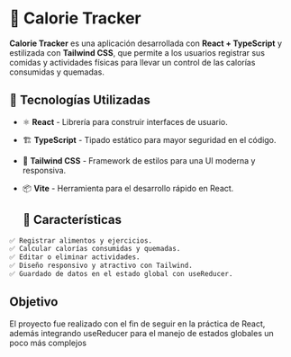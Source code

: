 # 🥗 Calorie Tracker

**Calorie Tracker** es una aplicación desarrollada con **React + TypeScript** y estilizada con **Tailwind CSS**, que permite a los usuarios registrar sus comidas y actividades físicas para llevar un control de las calorías consumidas y quemadas.

## 🚀 Tecnologías Utilizadas

- ⚛️ **React** - Librería para construir interfaces de usuario.
- 🏗 **TypeScript** - Tipado estático para mayor seguridad en el código.
- 🎨 **Tailwind CSS** - Framework de estilos para una UI moderna y responsiva.
- 📦 **Vite** - Herramienta para el desarrollo rápido en React.

  ## 📜 Características

```markdown
✅ Registrar alimentos y ejercicios.  
✅ Calcular calorías consumidas y quemadas.  
✅ Editar o eliminar actividades.  
✅ Diseño responsivo y atractivo con Tailwind.  
✅ Guardado de datos en el estado global con useReducer.

```
## Objetivo
El proyecto fue realizado con el fin de seguir en la práctica de React, además integrando useReducer para el manejo de estados globales un poco más complejos

